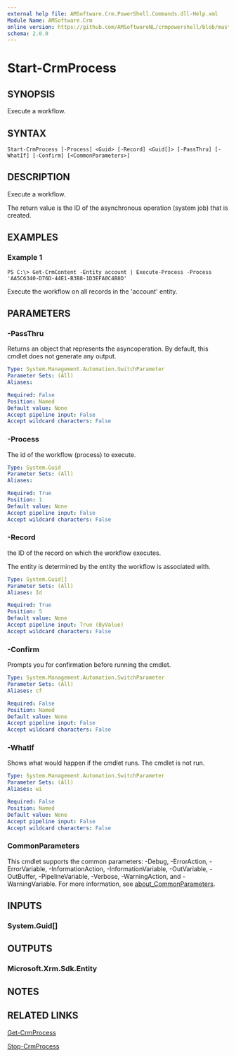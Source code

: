 ```yaml
---
external help file: AMSoftware.Crm.PowerShell.Commands.dll-Help.xml
Module Name: AMSoftware.Crm
online version: https://github.com/AMSoftwareNL/crmpowershell/blob/master/docs/Start-CrmProcess.md
schema: 2.0.0
---
```


# Start-CrmProcess

## SYNOPSIS
Execute a workflow.

## SYNTAX

```
Start-CrmProcess [-Process] <Guid> [-Record] <Guid[]> [-PassThru] [-WhatIf] [-Confirm] [<CommonParameters>]
```

## DESCRIPTION
Execute a workflow.

The return value is the ID of the asynchronous operation (system job) that is created.

## EXAMPLES

### Example 1
```
PS C:\> Get-CrmContent -Entity account | Execute-Process -Process 'AA5C6340-D76D-44E1-B3B8-1D3EFA0C4B8D'
```

Execute the workflow on all records in the 'account' entity.

## PARAMETERS

### -PassThru
Returns an object that represents the asyncoperation. By default, this cmdlet does not generate any output.

```yaml
Type: System.Management.Automation.SwitchParameter
Parameter Sets: (All)
Aliases:

Required: False
Position: Named
Default value: None
Accept pipeline input: False
Accept wildcard characters: False
```

### -Process
The id of the workflow (process) to execute.

```yaml
Type: System.Guid
Parameter Sets: (All)
Aliases:

Required: True
Position: 1
Default value: None
Accept pipeline input: False
Accept wildcard characters: False
```

### -Record
the ID of the record on which the workflow executes. 

The entity is determined by the entity the workflow is associated with.

```yaml
Type: System.Guid[]
Parameter Sets: (All)
Aliases: Id

Required: True
Position: 5
Default value: None
Accept pipeline input: True (ByValue)
Accept wildcard characters: False
```

### -Confirm
Prompts you for confirmation before running the cmdlet.

```yaml
Type: System.Management.Automation.SwitchParameter
Parameter Sets: (All)
Aliases: cf

Required: False
Position: Named
Default value: None
Accept pipeline input: False
Accept wildcard characters: False
```

### -WhatIf
Shows what would happen if the cmdlet runs.
The cmdlet is not run.

```yaml
Type: System.Management.Automation.SwitchParameter
Parameter Sets: (All)
Aliases: wi

Required: False
Position: Named
Default value: None
Accept pipeline input: False
Accept wildcard characters: False
```

### CommonParameters
This cmdlet supports the common parameters: -Debug, -ErrorAction, -ErrorVariable, -InformationAction, -InformationVariable, -OutVariable, -OutBuffer, -PipelineVariable, -Verbose, -WarningAction, and -WarningVariable. For more information, see [about_CommonParameters](http://go.microsoft.com/fwlink/?LinkID=113216).

## INPUTS

### System.Guid[]

## OUTPUTS

### Microsoft.Xrm.Sdk.Entity

## NOTES

## RELATED LINKS

[Get-CrmProcess](Get-CrmProcess.md)

[Stop-CrmProcess](Stop-CrmProcess.md)
